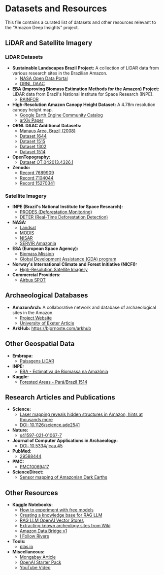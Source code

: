 # Datasets and Resources

This file contains a curated list of datasets and other resources relevant to the "Amazon Deep Insights" project.

## LiDAR and Satellite Imagery

### LiDAR Datasets
*   **Sustainable Landscapes Brazil Project:** A collection of LiDAR data from various research sites in the Brazilian Amazon.
    *   [NASA Open Data Portal](https://data.gov/dataset/lidar-point-clouds-from-the-sustainable-landscapes-brazil-project-2008-2018)
    *   [ORNL DAAC](https://daac.ornl.gov/cgi-bin/dsviewer.pl?ds_id=1392)
*   **EBA (Improving Biomass Estimation Methods for the Amazon) Project:** LiDAR data from Brazil's National Institute for Space Research (INPE).
    *   [RAINFOR](http://www.rainfor.org/en/data/eba_lidar_surveys)
*   **High-Resolution Amazon Canopy Height Dataset:** A 4.78m resolution canopy height map.
    *   [Google Earth Engine Community Catalog](https://gee-community-catalog.org/projects/amazon_chm/)
    *   [arXiv Paper](https://arxiv.org/abs/2303.11244)
*   **ORNL DAAC Additional Datasets:**
    *   [Manaus Area, Brazil (2008)](https://daac.ornl.gov/cgi-bin/dsviewer.pl?ds_id=984)
    *   [Dataset 1644](https://daac.ornl.gov/cgi-bin/dsviewer.pl?ds_id=1644)
    *   [Dataset 1515](https://daac.ornl.gov/cgi-bin/dsviewer.pl?ds_id=1515)
    *   [Dataset 1302](https://daac.ornl.gov/cgi-bin/dsviewer.pl?ds_id=1302)
    *   [Dataset 1514](https://daac.ornl.gov/cgi-bin/dsviewer.pl?ds_id=1514)
*   **OpenTopography:**
    *   [Dataset OT.042013.4326.1](https://portal.opentopography.org/datasetMetadata?otCollectionID=OT.042013.4326.1)
*   **Zenodo:**
    *   [Record 7689909](https://zenodo.org/records/7689909)
    *   [Record 7104044](https://zenodo.org/records/7104044)
    *   [Record 15270341](https://zenodo.org/records/15270341)

### Satellite Imagery
*   **INPE (Brazil's National Institute for Space Research):**
    *   [PRODES (Deforestation Monitoring)](http://www.obt.inpe.br/OBT/assuntos/programas/amazonia/prodes)
    *   [DETER (Real-Time Deforestation Detection)](http://terrabrasilis.dpi.inpe.br/en/home-page/)
*   **NASA:**
    *   [Landsat](https://landsat.gsfc.nasa.gov/)
    *   [MODIS](https://modis.gsfc.nasa.gov/)
    *   [NISAR](https://nisar.jpl.nasa.gov/)
    *   [SERVIR Amazonia](https://servirglobal.net/regions/amazonia)
*   **ESA (European Space Agency):**
    *   [Biomass Mission](https://www.esa.int/Applications/Observing_the_Earth/FutureEO/Biomass)
    *   [Global Development Assistance (GDA) program](https://www.worldbank.org/en/news/press-release/2023/05/24/world-bank-and-european-space-agency-partner-to-bring-space-data-for-development)
*   **Norway's International Climate and Forest Initiative (NICFI):**
    *   [High-Resolution Satellite Imagery](https://www.planet.com/nicfi/)
*   **Commercial Providers:**
    *   [Airbus SPOT](https://www.airbus.com/space/earth-observation/spot.html)

## Archaeological Databases
*   **AmazonArch:** A collaborative network and database of archaeological sites in the Amazon.
    *   [Project Website](https://sites.google.com/view/amazonarch)
    *   [University of Exeter Article](https://news.exeter.ac.uk/faculty-of-humanities-arts-and-social-sciences/research/archaeologists-help-create-new-database-of-ancient-amazonian-sites-to-reveal-societys-impact-on-the-forest/)
*   **ArkHub:** https://bjornoste.com/arkhub

## Other Geospatial Data
*   **Embrapa:**
    *   [Paisagens LiDAR](https://www.paisagenslidar.cnptia.embrapa.br/)
*   **INPE:**
    *   [EBA - Estimativa de Biomassa na Amazônia](https://www.ccst.inpe.br/projetos/eba-estimativa-de-biomassa-na-amazonia/)
*   **Kaggle:**
    *   [Forested Areas - Pará/Brazil 1514](https://www.kaggle.com/datasets/beastgokul/forested-areas-para-brazil-1514)

## Research Articles and Publications
*   **Science:**
    *   [Laser mapping reveals hidden structures in Amazon, hints at thousands more](https://www.science.org/content/article/laser-mapping-reveals-hidden-structures-in-amazon-hints-thousands-more)
    *   [DOI: 10.1126/science.ade2541](https://www.science.org/doi/10.1126/science.ade2541)
*   **Nature:**
    *   [s41597-021-01067-7](https://www.nature.com/articles/s41597-021-01067-7)
*   **Journal of Computer Applications in Archaeology:**
    *   [DOI: 10.5334/jcaa.45](https://journal.caa-international.org/articles/10.5334/jcaa.45)
*   **PubMed:**
    *   [29588444](https://pubmed.ncbi.nlm.nih.gov/29588444/)
*   **PMC:**
    *   [PMC10069417](https://pmc.ncbi.nlm.nih.gov/articles/PMC10069417/)
*   **ScienceDirect:**
    *   [Sensor mapping of Amazonian Dark Earths](https://www.sciencedirect.com/science/article/pii/S0016706116302725)

## Other Resources
*   **Kaggle Notebooks:**
    *   [How to experiment with free models](https://www.kaggle.com/code/wguesdon/how-to-experiment-with-free-models)
    *   [Creating a knowledge base for RAG LLM](https://www.kaggle.com/code/wguesdon/creating-a-knowledge-base-for-rag-llm)
    *   [RAG LLM OpenAI Vector Stores](https://www.kaggle.com/code/wguesdon/rag-llm-openai-vector-stores)
    *   [Extracting known archeology sites from Wiki](https://www.kaggle.com/code/aaronbornstein/extracting-known-archeology-sites-from-wiki)
    *   [Amazon Data Bridge v1](https://www.kaggle.com/code/antonsibilev/amazon-data-bridge-v1)
    *   [I Follow Rivers](https://www.kaggle.com/code/fafa92/i-follow-rivers)
*   **Tools:**
    *   [plas.io](https://plas.io/)
*   **Miscellaneous:**
    *   [Mongabay Article](https://news.mongabay.com/2019/11/lidar-technology-leads-brazilian-team-to-30-story-tall-amazon-tree/)
    *   [OpenAI Starter Pack](https://cdn.openai.com/pdf/a9455c3b-c6e1-49cf-a5cc-c40ed07c0b9f/starter-pack-openai-to-z-challenge.pdf)
    *   [YouTube Video](https://www.youtube.com/watch?v=PverKqpijCY)